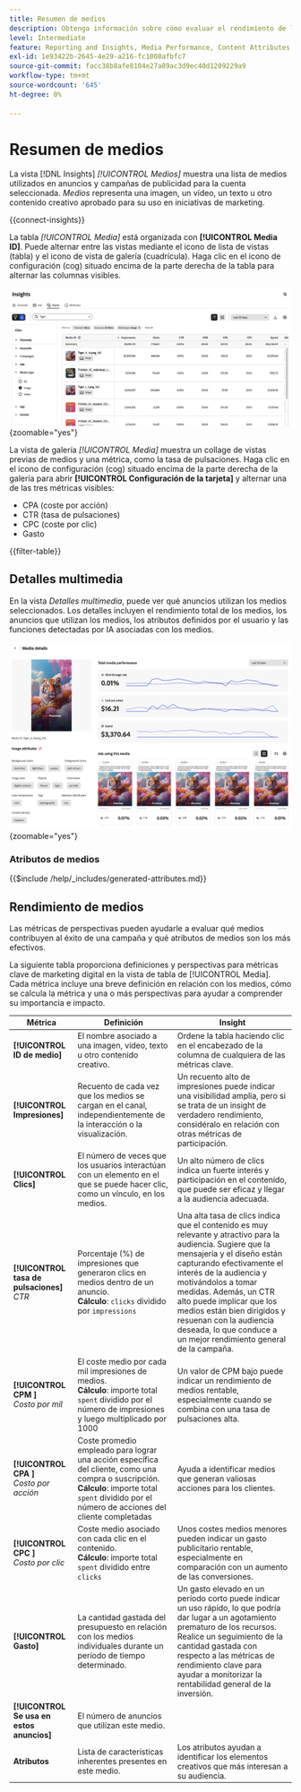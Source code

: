 ```yaml
---
title: Resumen de medios
description: Obtenga información sobre cómo evaluar el rendimiento de los medios en Adobe GenStudio for Performance Marketing.
level: Intermediate
feature: Reporting and Insights, Media Performance, Content Attributes
exl-id: 1e93422b-2645-4e29-a216-fc1008afbfc7
source-git-commit: facc38b8afe8104e27a89ac3d9ec40d1209229a9
workflow-type: tm+mt
source-wordcount: '645'
ht-degree: 0%

---
```


# Resumen de medios

La vista [!DNL Insights] _[!UICONTROL Medios]_ muestra una lista de medios utilizados en anuncios y campañas de publicidad para la cuenta seleccionada. _Medios_ representa una imagen, un vídeo, un texto u otro contenido creativo aprobado para su uso en iniciativas de marketing.

{{connect-insights}}

La tabla _[!UICONTROL Media]_ está organizada con **[!UICONTROL Media ID]**. Puede alternar entre las vistas mediante el icono de lista de vistas (tabla) y el icono de vista de galería (cuadrícula). Haga clic en el icono de configuración (cog) situado encima de la parte derecha de la tabla para alternar las columnas visibles.

![Filtro y tabla de medios](/help/assets/insights-media-filter.png){zoomable="yes"}

La vista de galería _[!UICONTROL Media]_ muestra un collage de vistas previas de medios y una métrica, como la tasa de pulsaciones. Haga clic en el icono de configuración (cog) situado encima de la parte derecha de la galería para abrir **[!UICONTROL Configuración de la tarjeta]** y alternar una de las tres métricas visibles:

- CPA (coste por acción)
- CTR (tasa de pulsaciones)
- CPC (coste por clic)
- Gasto

{{filter-table}}

## Detalles multimedia

En la vista _Detalles multimedia_, puede ver qué anuncios utilizan los medios seleccionados. Los detalles incluyen el rendimiento total de los medios, los anuncios que utilizan los medios, los atributos definidos por el usuario y las funciones detectadas por IA asociadas con los medios.

![Detalles multimedia](/help/assets/insights-media-details.png){zoomable="yes"}

### Atributos de medios

{{$include /help/_includes/generated-attributes.md}}

## Rendimiento de medios

Las métricas de perspectivas pueden ayudarle a evaluar qué medios contribuyen al éxito de una campaña y qué atributos de medios son los más efectivos.

La siguiente tabla proporciona definiciones y perspectivas para métricas clave de marketing digital en la vista de tabla de [!UICONTROL Media]. Cada métrica incluye una breve definición en relación con los medios, cómo se calcula la métrica y una o más perspectivas para ayudar a comprender su importancia e impacto.

| Métrica | Definición | Insight |
| ---------------------- | ----------------------------- | -------------------------------- |
| **[!UICONTROL ID de medio]** | El nombre asociado a una imagen, vídeo, texto u otro contenido creativo. | Ordene la tabla haciendo clic en el encabezado de la columna de cualquiera de las métricas clave. |
| **[!UICONTROL Impresiones]** | Recuento de cada vez que los medios se cargan en el canal, independientemente de la interacción o la visualización. | Un recuento alto de impresiones puede indicar una visibilidad amplia, pero si se trata de un insight de verdadero rendimiento, considéralo en relación con otras métricas de participación. |
| **[!UICONTROL Clics]** | El número de veces que los usuarios interactúan con un elemento en el que se puede hacer clic, como un vínculo, en los medios. | Un alto número de clics indica un fuerte interés y participación en el contenido, que puede ser eficaz y llegar a la audiencia adecuada. |
| **[!UICONTROL tasa de pulsaciones &#x200B;]**<br>_CTR_ | Porcentaje (%) de impresiones que generaron clics en medios dentro de un anuncio.<br>**Cálculo**: `clicks` dividido por `impressions` | Una alta tasa de clics indica que el contenido es muy relevante y atractivo para la audiencia. Sugiere que la mensajería y el diseño están capturando efectivamente el interés de la audiencia y motivándolos a tomar medidas. Además, un CTR alto puede implicar que los medios están bien dirigidos y resuenan con la audiencia deseada, lo que conduce a un mejor rendimiento general de la campaña. |
| **[!UICONTROL CPM &#x200B;]**<br>_Costo por mil_ | El coste medio por cada mil impresiones de medios.<br>**Cálculo**: importe total `spent` dividido por el número de impresiones y luego multiplicado por 1000 | Un valor de CPM bajo puede indicar un rendimiento de medios rentable, especialmente cuando se combina con una tasa de pulsaciones alta. |
| **[!UICONTROL CPA &#x200B;]**<br>_Costo por acción_ | Coste promedio empleado para lograr una acción específica del cliente, como una compra o suscripción.<br>**Cálculo**: importe total `spent` dividido por el número de acciones del cliente completadas | Ayuda a identificar medios que generan valiosas acciones para los clientes. |
| **[!UICONTROL CPC &#x200B;]**<br>_Costo por clic_ | Coste medio asociado con cada clic en el contenido.<br>**Cálculo**: importe total `spent` dividido entre `clicks` | Unos costes medios menores pueden indicar un gasto publicitario rentable, especialmente en comparación con un aumento de las conversiones. |
| **[!UICONTROL Gasto]** | La cantidad gastada del presupuesto en relación con los medios individuales durante un período de tiempo determinado. | Un gasto elevado en un período corto puede indicar un uso rápido, lo que podría dar lugar a un agotamiento prematuro de los recursos. Realice un seguimiento de la cantidad gastada con respecto a las métricas de rendimiento clave para ayudar a monitorizar la rentabilidad general de la inversión. |
| **[!UICONTROL Se usa en estos anuncios]** | El número de anuncios que utilizan este medio. | |
| **Atributos** | Lista de características inherentes presentes en este medio. | Los atributos ayudan a identificar los elementos creativos que más interesan a su audiencia. |
